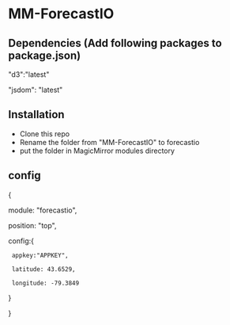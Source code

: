 # MM-ForecastIO

## Dependencies (Add following packages to package.json)

"d3":"latest"

"jsdom": "latest"

## Installation

- Clone this repo
- Rename the folder from "MM-ForecastIO" to forecastio
- put the folder in MagicMirror modules directory

## config

{

  module: "forecastio",
  
  position: "top",
  
  config:{
  
     appkey:"APPKEY",
     
     latitude: 43.6529,
     
     longitude: -79.3849
     
  }
  
}
